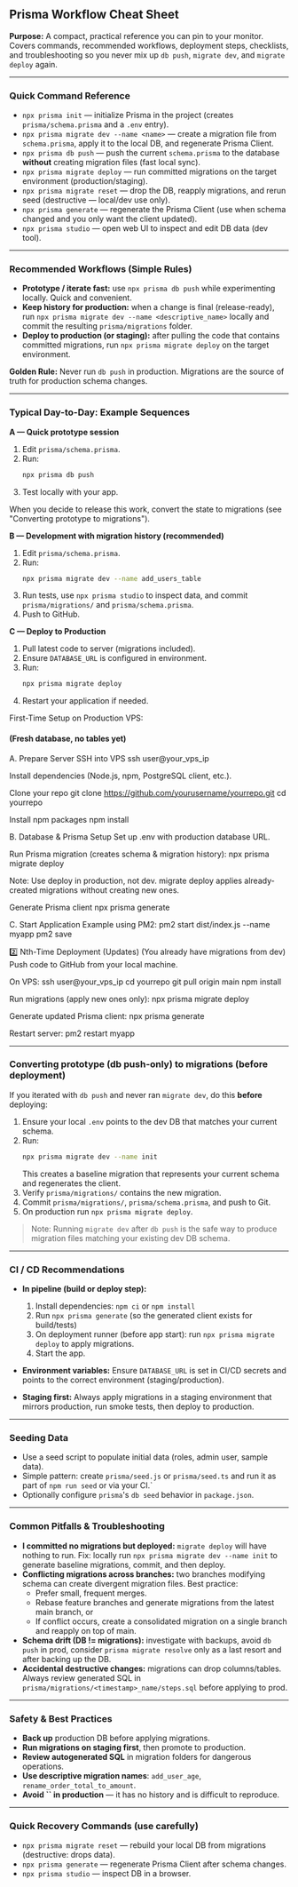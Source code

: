 
## Prisma Workflow Cheat Sheet 

**Purpose:** A compact, practical reference you can pin to your monitor. Covers commands, recommended workflows, deployment steps, checklists, and troubleshooting so you never mix up `db push`, `migrate dev`, and `migrate deploy` again.

---

### Quick Command Reference

- `npx prisma init` — initialize Prisma in the project (creates `prisma/schema.prisma` and a `.env` entry).
- `npx prisma migrate dev --name <name>` — create a migration file from `schema.prisma`, apply it to the local DB, and regenerate Prisma Client.
- `npx prisma db push` — push the current `schema.prisma` to the database **without** creating migration files (fast local sync).
- `npx prisma migrate deploy` — run committed migrations on the target environment (production/staging).
- `npx prisma migrate reset` — drop the DB, reapply migrations, and rerun seed (destructive — local/dev use only).
- `npx prisma generate` — regenerate the Prisma Client (use when schema changed and you only want the client updated).
- `npx prisma studio` — open web UI to inspect and edit DB data (dev tool).

---

### Recommended Workflows (Simple Rules)

- **Prototype / iterate fast:** use `npx prisma db push` while experimenting locally. Quick and convenient.
- **Keep history for production:** when a change is final (release-ready), run `npx prisma migrate dev --name <descriptive_name>` locally and commit the resulting `prisma/migrations` folder.
- **Deploy to production (or staging):** after pulling the code that contains committed migrations, run `npx prisma migrate deploy` on the target environment.

**Golden Rule:** Never run `db push` in production. Migrations are the source of truth for production schema changes.

---

### Typical Day-to-Day: Example Sequences

**A — Quick prototype session**

1. Edit `prisma/schema.prisma`.
2. Run:
   ```bash
   npx prisma db push
   ```
3. Test locally with your app.

When you decide to release this work, convert the state to migrations (see "Converting prototype to migrations").

**B — Development with migration history (recommended)**

1. Edit `prisma/schema.prisma`.
2. Run:
   ```bash
   npx prisma migrate dev --name add_users_table
   ```
3. Run tests, use `npx prisma studio` to inspect data, and commit `prisma/migrations/` and `prisma/schema.prisma`.
4. Push to GitHub.

**C — Deploy to Production**

1. Pull latest code to server (migrations included).
2. Ensure `DATABASE_URL` is configured in environment.
3. Run:
   ```bash
   npx prisma migrate deploy
   ```
4. Restart your application if needed.

First-Time Setup on Production VPS:
#### (Fresh database, no tables yet)
A. Prepare Server
SSH into VPS
ssh user@your_vps_ip

Install dependencies (Node.js, npm, PostgreSQL client, etc.).

Clone your repo
git clone https://github.com/yourusername/yourrepo.git
cd yourrepo

Install npm packages
npm install

B. Database & Prisma Setup
Set up .env with production database URL.

Run Prisma migration (creates schema & migration history):
npx prisma migrate deploy

Note: Use deploy in production, not dev.
migrate deploy applies already-created migrations without creating new ones.

Generate Prisma client
npx prisma generate

C. Start Application
Example using PM2:
pm2 start dist/index.js --name myapp
pm2 save

2️⃣ Nth-Time Deployment (Updates)
(You already have migrations from dev)
Push code to GitHub from your local machine.

On VPS:
ssh user@your_vps_ip
cd yourrepo
git pull origin main
npm install

Run migrations (apply new ones only):
npx prisma migrate deploy

Generate updated Prisma client:
npx prisma generate

Restart server:
pm2 restart myapp

---

### Converting prototype (db push-only) to migrations (before deployment)

If you iterated with `db push` and never ran `migrate dev`, do this **before** deploying:

1. Ensure your local `.env` points to the dev DB that matches your current schema.
2. Run:
   ```bash
   npx prisma migrate dev --name init
   ```
   This creates a baseline migration that represents your current schema and regenerates the client.
3. Verify `prisma/migrations/` contains the new migration.
4. Commit `prisma/migrations/`, `prisma/schema.prisma`, and push to Git.
5. On production run `npx prisma migrate deploy`.

> Note: Running `migrate dev` after `db push` is the safe way to produce migration files matching your existing dev DB schema.

---

### CI / CD Recommendations

- **In pipeline (build or deploy step):**

  1. Install dependencies: `npm ci` or `npm install`
  2. Run `npx prisma generate` (so the generated client exists for build/tests)
  3. On deployment runner (before app start): run `npx prisma migrate deploy` to apply migrations.
  4. Start the app.

- **Environment variables:** Ensure `DATABASE_URL` is set in CI/CD secrets and points to the correct environment (staging/production).

- **Staging first:** Always apply migrations in a staging environment that mirrors production, run smoke tests, then deploy to production.

---


### Seeding Data

- Use a seed script to populate initial data (roles, admin user, sample data).
- Simple pattern: create `prisma/seed.js` or `prisma/seed.ts` and run it as part of `npm run seed` or via your CI.\`
- Optionally configure `prisma`'s `db seed` behavior in `package.json`.

---

### Common Pitfalls & Troubleshooting

- **I committed no migrations but deployed:** `migrate deploy` will have nothing to run. Fix: locally run `npx prisma migrate dev --name init` to generate baseline migrations, commit, and then deploy.
- **Conflicting migrations across branches:** two branches modifying schema can create divergent migration files. Best practice:
  - Prefer small, frequent merges.
  - Rebase feature branches and generate migrations from the latest main branch, or
  - If conflict occurs, create a consolidated migration on a single branch and reapply on top of main.
- **Schema drift (DB != migrations):** investigate with backups, avoid `db push` in prod, consider `prisma migrate resolve` only as a last resort and after backing up the DB.
- **Accidental destructive changes:** migrations can drop columns/tables. Always review generated SQL in `prisma/migrations/<timestamp>_name/steps.sql` before applying to prod.

---

### Safety & Best Practices

- **Back up** production DB before applying migrations.
- **Run migrations on staging first**, then promote to production.
- **Review autogenerated SQL** in migration folders for dangerous operations.
- **Use descriptive migration names**: `add_user_age`, `rename_order_total_to_amount`.
- **Avoid **``** in production** — it has no history and is difficult to reproduce.

---

### Quick Recovery Commands (use carefully)

- `npx prisma migrate reset` — rebuild your local DB from migrations (destructive: drops data).
- `npx prisma generate` — regenerate Prisma Client after schema changes.
- `npx prisma studio` — inspect DB in a browser.

